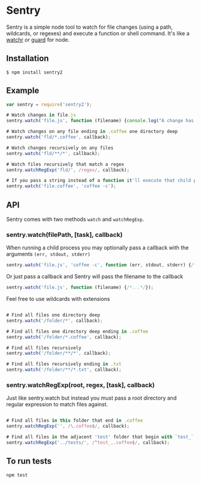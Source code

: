 # Sentry

Sentry is a simple node tool to watch for file changes (using a path, wildcards, or regexes) and execute a function or shell command. It's like a [watchr](https://github.com/mynyml/watchr) or [guard](https://github.com/guard/guard) for node.

## Installation

    $ npm install sentry2

## Example

````javascript
var sentry = require('sentry2');

# Watch changes in file.js
sentry.watch('file.js', function (filename) {console.log("A change has been made in " + filename);});

# Watch changes on any file ending in .coffee one directory deep
sentry.watch('fld/*.coffee', callback);

# Watch changes recursively on any files 
sentry.watch('fld/**/*', callback);

# Watch files recursively that match a regex
sentry.watchRegExp('fld/', /regex/, callback);

# If you pass a string instead of a function it'll execute that child process
sentry.watch('file.coffee', 'coffee -c');
````

## API

Sentry comes with two methods `watch` and `watchRegExp`.

### sentry.watch(filePath, [task], callback)

When running a child process you may optionally pass a callback with the arguments `(err, stdout, stderr)`

````javascript
sentry.watch('file.js', 'coffee -c', function (err, stdout, stderr) {/*...*/});
````

Or just pass a callback and Sentry will pass the filename to the callback

````javascript
sentry.watch('file.js', function (filename) {/*...*/});
````

Feel free to use wildcards with extensions

````javascript

# Find all files one directory deep
sentry.watch('/folder/*', callback);

# Find all files one directory deep ending in .coffee
sentry.watch('/folder/*.coffee', callback);

# Find all files recursively
sentry.watch('/folder/**/*', callback);

# Find all files recursively ending in .txt
sentry.watch('/folder/**/*.txt', callback);
````

### sentry.watchRegExp(root, regex, [task], callback)

Just like sentry.watch but instead you must pass a root directory and regular expression to match files against.

````javascript

# Find all files in this folder that end in .coffee
sentry.watchRegExp('', /\.coffee$/, callback);

# Find all files in the adjacent 'test' folder that begin with `test_` and end in `.coffee`
sentry.watchRegExp('../tests/', /^test_,.coffee$/, callback);
````

## To run tests

    npm test
